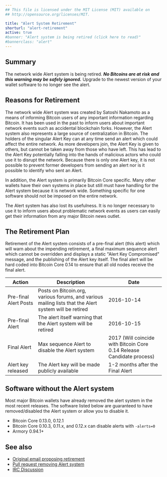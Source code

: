 ```yaml
---
## This file is licensed under the MIT License (MIT) available on
## http://opensource.org/licenses/MIT.

title: "Alert System Retirement"
shorturl: "alert-retirement"
active: true
#banner: "Alert system is being retired (click here to read)"
#bannerclass: "alert"
---
```


## Summary

The network wide Alert system is being retired. **_No Bitcoins are at risk and this warning may be safely ignored._** 
Upgrade to the newest version of your wallet software to no longer see the alert.

## Reasons for Retirement

The network wide Alert system was created by Satoshi Nakamoto as a means of informing Bitcoin users of any important
information regarding Bitcoin. It has been used in the past to inform users about important network events such as
accidental blockchain forks. However, the Alert system also represents a large source of centralization in Bitcoin.
The holders of the singular Alert Key can at any time send an alert which could affect the entire network. As more
developers join, the Alert Key is given to others, but cannot be taken away from those who have left. This has lead
to the Alert Key potentially falling into the hands of malicious actors who could use it to disrupt the network. Because
there is only one Alert key, it is not possible to prevent former developers from sending an alert nor is it possible
to identify who sent an Alert.

In addition, the Alert system is primarily Bitcoin Core specific. Many other wallets have their own systems in place but
still must have handling for the Alert system because it is network wide. Something specific for one software should
not be imposed on the entire network.

The Alert system has also lost its usefulness. It is no longer necessary to use it to inform users about problematic network
events as users can easily get their information from any major Bitcoin news outlet. 

## The Retirement Plan

Retirement of the Alert system consists of a pre-final alert (this alert) which will warn about the impending retirement, a 
final maximum sequence alert which cannot be overridden and displays a static "Alert Key Compromised" message, and the
publishing of the Alert key itself. The final alert will be hard coded into Bitcoin Core 0.14 to ensure that all old nodes
receive the final alert.

|Action|Description|Date|
|---|---|---|
|Pre-final Alert Posts|Posts on Bitcoin.org, various forums, and various mailing lists that the Alert system will be retired|2016-10-14|
|Pre-final Alert|The alert itself warning that the Alert system will be retired|2016-10-15|
|Final Alert|Max sequence Alert to disable the Alert system|2017 (Will coincide with Bitcoin Core 0.14 Release Candidate process)|
|Alert key released|The Alert key will be made publicly available|1-2 months after the Final Alert|

## Software without the Alert system

Most major Bitcoin wallets have already removed the alert system in the most recent releases. The software listed below 
are guaranteed to have removed/disabled the Alert system or allow you to disable it.

* Bitcoin Core 0.13.0, 0.12.1
* Bitcoin Core 0.10.3, 0.11.x, and 0.12.x can disable alerts with `-alerts=0`
* Armory 0.94.1+

## See also

* [Original email proposing retirement](https://lists.linuxfoundation.org/pipermail/bitcoin-dev/2016-September/013104.html)
* [Pull request removing Alert system](https://github.com/bitcoin/bitcoin/pull/7692)
* [IRC Discussion](https://botbot.me/freenode/bitcoin-core-dev/2016-09-22/?msg=73446303&page=6)

